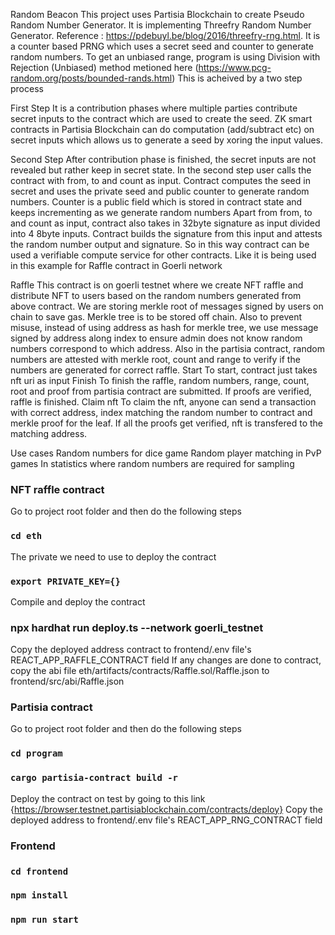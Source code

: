 Random Beacon
This project uses Partisia Blockchain to create Pseudo Random Number Generator. It is implementing Threefry Random Number Generator. Reference : https://pdebuyl.be/blog/2016/threefry-rng.html. It is a counter based PRNG which uses a secret seed and counter to generate random numbers. To get an unbiased range, program is using Division with Rejection (Unbiased) method metioned here (https://www.pcg-random.org/posts/bounded-rands.html) This is acheived by a two step process

First Step
It is a contribution phases where multiple parties contribute secret inputs to the contract which are used to create the seed. ZK smart contracts in Partisia Blockchain can do computation (add/subtract etc) on secret inputs which allows us to generate a seed by xoring the input values.

Second Step
After contribution phase is finished, the secret inputs are not revealed but rather keep in secret state. In the second step user calls the contract with from, to and count as input. Contract computes the seed in secret and uses the private seed and public counter to generate random numbers. Counter is a public field which is stored in contract state and keeps incrementing as we generate random numbers
Apart from from, to and count as input, contract also takes in 32byte signature as input divided into 4 8byte inputs. Contract builds the signature from this input and attests the random number output and signature. So in this way contract can be used a verifiable compute service for other contracts. Like it is being used in this example for Raffle contract in Goerli network

Raffle 
This contract is on goerli testnet where we create NFT raffle and distribute NFT to users based on the random numbers generated from above contract. We are storing merkle root of messages signed by users on chain to save gas. Merkle tree is to be stored off chain. Also to prevent misuse, instead of using address as hash for merkle tree, we use message signed by address along index to ensure admin does not know random numbers correspond to which address. Also in the partisia contract, random numbers are attested with merkle root, count and range to verify if the numbers are generated for correct raffle. 
Start
To start, contract just takes nft uri as input
Finish
To finish the raffle, random numbers, range, count, root and proof from partisia contract are submitted. If proofs are verified, raffle is finished.
Claim nft
To claim the nft, anyone can send a transaction with correct address, index matching the random number to contract and merkle proof for the leaf. If all the proofs get verified, nft is transfered to the matching address.

Use cases
Random numbers for dice game
Random player matching in PvP games
In statistics where random numbers are required for sampling

### NFT raffle contract
Go to project root folder and then do the following steps

### `cd eth`

 The private we need to use to deploy the contract
### `export PRIVATE_KEY={}`

Compile and deploy the contract
### npx hardhat run deploy.ts --network goerli_testnet

Copy the deployed address contract to frontend/.env file's REACT_APP_RAFFLE_CONTRACT field
If any changes are done to contract, copy the abi file eth/artifacts/contracts/Raffle.sol/Raffle.json to frontend/src/abi/Raffle.json

### Partisia contract
Go to project root folder and then do the following steps

### `cd program`

### `cargo partisia-contract build -r`

Deploy the contract on test by going to this link  {https://browser.testnet.partisiablockchain.com/contracts/deploy}
Copy the deployed address to frontend/.env file's REACT_APP_RNG_CONTRACT field

### Frontend

### `cd frontend`

### `npm install`

### `npm run start`


